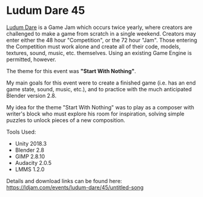 # Ludum Dare 45

[Ludum Dare](https://ldjam.com/) is a Game Jam which occurs twice yearly, where creators are challenged to make a game from scratch in a single weekend.
Creators may enter either the 48 hour "Competition", or the 72 hour "Jam".  Those entering the Competition must work alone and create all
of their code, models, textures, sound, music, etc. themselves.  Using an existing Game Engine is permitted, however.

The theme for this event was <b>"Start With Nothing"</b>.

My main goals for this event were to create a finished game (i.e. has an end game state, sound, music, etc.), and to practice with the much anticipated Blender version 2.8.

My idea for the theme "Start With Nothing" was to play as a composer with writer's block who must explore his room for inspiration, solving simple puzzles to unlock pieces of a new composition.

Tools Used:
*  Unity 2018.3
*  Blender 2.8
*  GIMP 2.8.10
*  Audacity 2.0.5
*  LMMS 1.2.0

Details and download links can be found here: https://ldjam.com/events/ludum-dare/45/untitled-song

